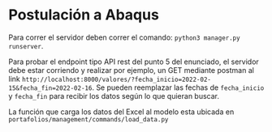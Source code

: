 # Postulación a Abaqus

Para correr el servidor deben correr el comando: `python3 manager.py runserver`.

Para probar el endpoint tipo API rest del punto 5 del enunciado, el servidor debe estar corriendo y realizar por ejemplo, un GET mediante postman al link `http://localhost:8000/valores/?fecha_inicio=2022-02-15&fecha_fin=2022-02-16`. Se pueden reemplazar las fechas de `fecha_inicio` y `fecha_fin` para recibir los datos según lo que quieran buscar.

La función que carga los datos del Excel al modelo esta ubicada en ```portafolios/management/commands/load_data.py```
